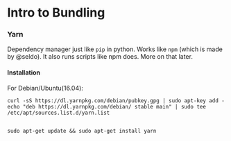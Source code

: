# Intro to Bundling


### Yarn

Dependency manager just like `pip` in python. Works like `npm` (which is made by @seldo). It also runs scripts like npm does. More on that later.

#### Installation
 
 For Debian/Ubuntu(16.04):
 ```
 curl -sS https://dl.yarnpkg.com/debian/pubkey.gpg | sudo apt-key add -
 echo "deb https://dl.yarnpkg.com/debian/ stable main" | sudo tee /etc/apt/sources.list.d/yarn.list
 
 
sudo apt-get update && sudo apt-get install yarn
 ```
